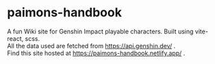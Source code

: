 # paimons-handbook

A fun Wiki site for Genshin Impact playable characters. Built using vite-react, scss.\
All the data used are fetched from https://api.genshin.dev/ .\
Find this site hosted at https://paimons-handbook.netlify.app/ .
